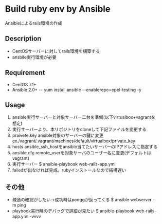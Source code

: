 # Build ruby env by Ansible
Ansibleによるrails環境の作成

## Description
- CentOSサーバーに対してrails環境を構築する
- ansbile実行環境が必要

## Requirement
- CentOS  7.1+
- Ansible 2.0+
-- yum install ansible --enablerepo=epel-testing -y

## Usage
1. ansible実行サーバーと対象サーバー二台を準備(以下virtualbox+vagrantを想定)
2. 実行サーバーより、本リポジトリをcloneして下記ファイルを変更する
3. praivete.key
ansible対象のサーバーの鍵に変更 ex./vagrant/.vagrant/machines/default/virtualbox/private_key
4. hosts
ansible_ssh_hostをansible当てたいサーバーのIPアドレスに指定する
5. ansible.cfg
remote_userを対象サーバのユーザー名に変更(デフォルトはvagrant)
6. 実行サーバー
$ ansible-playbook web-rails-app.yml
7. failedが出なければ完成。rubyインストールなので結構遅い

## その他
- 疎通の確認がしたい→成功時はponggが返ってくる
$ ansible webserver -m ping
- playbook実行時のデバッグで詳細が見たい
$ ansible-playbook web-rails-app.yml -vvvv




